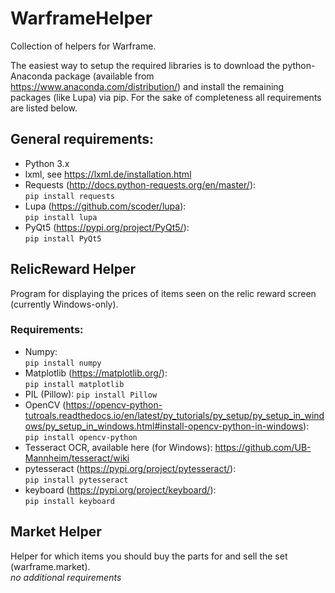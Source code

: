 # WarframeHelper
Collection of helpers for Warframe.

The easiest way to setup the required libraries is to download the python-Anaconda package (available from https://www.anaconda.com/distribution/) and install the remaining packages (like Lupa) via pip. For the sake of completeness
all requirements are listed below.

## General requirements:
- Python 3.x
- lxml, see https://lxml.de/installation.html
- Requests (http://docs.python-requests.org/en/master/):  
  `pip install requests`
- Lupa (https://github.com/scoder/lupa):  
  `pip install lupa`
- PyQt5 (https://pypi.org/project/PyQt5/):  
  `pip install PyQt5`


## RelicReward Helper
Program for displaying the prices of items seen on the relic reward screen (currently Windows-only).

### Requirements:
- Numpy:  
  `pip install numpy`
- Matplotlib (https://matplotlib.org/):  
  `pip install matplotlib`
- PIL (Pillow):
  `pip install Pillow`
- OpenCV (https://opencv-python-tutroals.readthedocs.io/en/latest/py_tutorials/py_setup/py_setup_in_windows/py_setup_in_windows.html#install-opencv-python-in-windows):  
`pip install opencv-python`
- Tesseract OCR, available here (for Windows): https://github.com/UB-Mannheim/tesseract/wiki
- pytesseract (https://pypi.org/project/pytesseract/):  
  `pip install pytesseract`
- keyboard (https://pypi.org/project/keyboard/):  
  `pip install keyboard`


## Market Helper
Helper for which items you should buy the parts for and sell the set (warframe.market).  
*no additional requirements*
